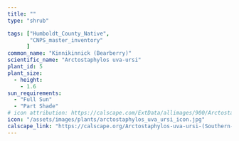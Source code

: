 ```yaml
---
title: ""
type: "shrub"

tags: ["Humboldt_County_Native",
       "CNPS_master_inventory"
      ]
common_name: "Kinnikinnick (Bearberry)"
scientific_name: "Arctostaphylos uva-ursi"
plant_id: 5
plant_size:
  - height: 
    - 1.6
sun_requirements:
  - "Full Sun"
  - "Part Shade"
# icon attribution: https://calscape.com/ExtData/allimages/900/Arctostaphylos_uva-ursi_900_52.jpg 
icon: "/assets/images/plants/arctostaphylos_uva_ursi_icon.jpg"
calscape_link: "https://calscape.org/Arctostaphylos-uva-ursi-(Southern-Kinnikinnick)?srchcr=sc5f503bb4523a4"
---
```


